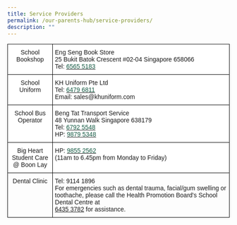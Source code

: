 ```yaml
---
title: Service Providers
permalink: /our-parents-hub/service-providers/
description: ""
---
```

<style type="text/css">
.tg  {border-collapse:collapse;border-spacing:0;}
.tg td{border-color:black;border-style:solid;border-width:1px;font-family:Arial, sans-serif;font-size:14px;
  overflow:hidden;padding:10px 5px;word-break:normal;}
.tg th{border-color:black;border-style:solid;border-width:1px;font-family:Arial, sans-serif;font-size:14px;
  font-weight:normal;overflow:hidden;padding:10px 5px;word-break:normal;}
.tg .tg-9hzb{background-color:#FFF;font-weight:none;text-align:center;vertical-align:top}
.tg .tg-ktyi{background-color:#FFF;text-align:left;vertical-align:top}
.tg .tg-amwm{font-weight:none;text-align:center;vertical-align:top}
.tg .tg-0lax{text-align:left;vertical-align:top}
</style>
<table class="tg">
<thead>
  <tr>
    <td class="tg-9hzb">School Bookshop</td>
    <td class="tg-ktyi">Eng Seng Book Store<br>25 Bukit Batok Crescent #02-04 Singapore 658066<br>Tel: <a href="tel:65655183"><span style="text-decoration:none;color:#155A43">6565 5183</span></a></td>
  </tr>
</thead>
<tbody>
  <tr>
    <td class="tg-9hzb"> School Uniform</td>
    <td class="tg-ktyi">KH Uniform Pte Ltd<br>Tel: <a href="tel:64796811" target="_blank" rel="noopener noreferrer"><span style="text-decoration:none;color:#155A43">6479 6811</span></a><br>Email: sales@khuniform.com</td>
  </tr>
  <tr>
    <td class="tg-9hzb"> School Bus Operator</td>
    <td class="tg-ktyi">Beng Tat Transport Service<br>48 Yunnan Walk Singapore 638179<br>Tel: <a href="tel:6792 5548" target="_blank" rel="noopener noreferrer"><span style="text-decoration:none;color:#155A43">6792 5548</span></a><br>HP: <a href="tel:98795348" target="_blank" rel="noopener noreferrer"><span style="text-decoration:none;color:#155A43">9879 5348</span></a> </td>
  </tr>
  <tr>
    <td class="tg-9hzb"> Big Heart Student Care<br>@ Boon Lay</td>
    <td class="tg-ktyi">HP: <a href="tel:9855 2562"><span style="text-decoration:none;color:#155A43">9855 2562</span></a><br>(11am to 6.45pm from Monday to Friday)</td>
  </tr>
  <tr>
    <td class="tg-amwm" rowspan="2">Dental Clinic</td>
    <td class="tg-0lax" rowspan="2">Tel: 9114 1896<br><span style="font-weight:400;font-style:normal">For emergencies such as dental trauma, facial/gum swelling or toothache, please call the Health Promotion Board's School Dental Centre at </span><br><a href="tel:6435 3782" target="_blank" rel="noopener noreferrer"><span style="font-weight:400;font-style:normal;text-decoration:none">6435 3782</span></a> for assistance.<br></td>
  </tr>
  <tr>
  </tr>
</tbody>
</table>